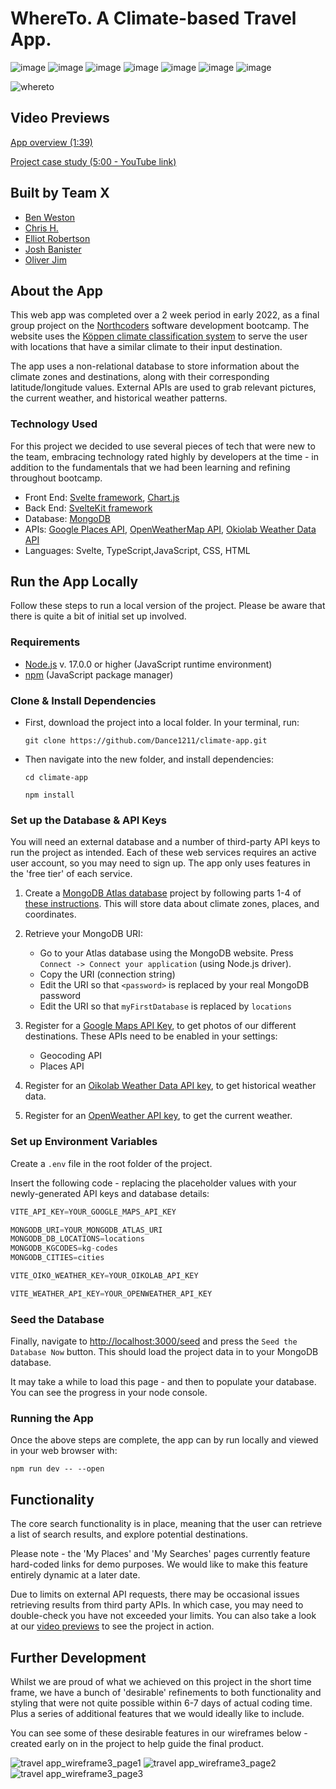 # WhereTo. A Climate-based Travel App.

![image](https://img.shields.io/badge/Svelte-4A4A55?style=for-the-badge&logo=svelte&logoColor=FF3E00)
![image](https://img.shields.io/badge/TypeScript-007ACC?style=for-the-badge&logo=typescript&logoColor=white)
![image](https://img.shields.io/badge/CSS3-1572B6?style=for-the-badge&logo=css3&logoColor=white)
![image](https://img.shields.io/badge/JavaScript-323330?style=for-the-badge&logo=javascript&logoColor=F7DF1E)
![image](https://img.shields.io/badge/HTML5-E34F26?style=for-the-badge&logo=html5&logoColor=white)
![image](https://img.shields.io/badge/MongoDB-4EA94B?style=for-the-badge&logo=mongodb&logoColor=white)
![image](https://img.shields.io/badge/Chart.js-FF6384?style=for-the-badge&logo=chartdotjs&logoColor=white)

![whereto](https://user-images.githubusercontent.com/83911563/157258361-43ad5104-df0e-47b4-8834-5b1f34c53fba.gif)

## Video Previews

[App overview (1:39)](https://user-images.githubusercontent.com/68435229/157645306-b15d21bc-925b-41bf-bc9b-e6196c6c556f.mp4)

[Project case study (5:00 - YouTube link)](https://www.youtube.com/watch?v=xmu_EPWvjPU)

## Built by Team X

- [Ben Weston](https://github.com/benwestondigital)
- [Chris H.](https://github.com/CH-DD)
- [Elliot Robertson](https://github.com/ellriffs)
- [Josh Banister](https://github.com/Dance1211)
- [Oliver Jim](https://github.com/oliverj95)

## About the App

This web app was completed over a 2 week period in early 2022, as a final group project on the [Northcoders](https://northcoders.com/) software development bootcamp. The website uses the [Köppen climate classification system](https://en.wikipedia.org/wiki/K%C3%B6ppen_climate_classification) to serve the user with locations that have a similar climate to their input destination.

The app uses a non-relational database to store information about the climate zones and destinations, along with their corresponding latitude/longitude values. External APIs are used to grab relevant pictures, the current weather, and historical weather patterns.

### Technology Used

For this project we decided to use several pieces of tech that were new to the team, embracing technology rated highly by developers at the time - in addition to the fundamentals that we had been learning and refining throughout bootcamp.

- Front End: [Svelte framework](https://svelte.dev/), [Chart.js](https://www.chartjs.org/)
- Back End: [SvelteKit framework](https://kit.svelte.dev/)
- Database: [MongoDB](https://www.mongodb.com/)
- APIs: [Google Places API](https://developers.google.com/maps/documentation/places/web-service/overview), [OpenWeatherMap API](https://openweathermap.org/api), [Okiolab Weather Data API](https://oikolab.com/api-details#api=weather&operation=weather-data)
- Languages: Svelte, TypeScript,JavaScript, CSS, HTML

## Run the App Locally

Follow these steps to run a local version of the project. Please be aware that there is quite a bit of initial set up involved.

### Requirements

- [Node.js](https://nodejs.org/en/) v. 17.0.0 or higher (JavaScript runtime environment)
- [npm](https://www.npmjs.com/package/npm) (JavaScript package manager)

### Clone & Install Dependencies

- First, download the project into a local folder. In your terminal, run:

  `git clone https://github.com/Dance1211/climate-app.git`

- Then navigate into the new folder, and install dependencies:

  `cd climate-app`
  
  `npm install`

### Set up the Database & API Keys

You will need an external database and a number of third-party API keys to run the project as intended. Each of these web services requires an active user account, so you may need to sign up. The app only uses features in the 'free tier' of each service.

1. Create a [MongoDB Atlas database](https://www.mongodb.com/atlas/database) project by following parts 1-4 of [these instructions](https://docs.atlas.mongodb.com/getting-started/). This will store data about climate zones, places, and coordinates. 

2. Retrieve your MongoDB URI:
    - Go to your Atlas database using the MongoDB website. Press `Connect -> Connect your application` (using Node.js driver).
    - Copy the URI (connection string)
    - Edit the URI so that `<password>` is replaced by your real MongoDB password
    - Edit the URI so that `myFirstDatabase` is replaced by `locations`

3. Register for a [Google Maps API Key](https://mapsplatform.google.com/maps-products/), to get photos of our different destinations.
    These APIs need to be enabled in your settings:
    - Geocoding API
    - Places API

4. Register for an [Oikolab Weather Data API key](https://oikolab.com/api-details#api=weather&operation=weather-data), to get historical weather data.

5. Register for an [OpenWeather API key](https://openweathermap.org/api), to get the current weather.

### Set up Environment Variables

Create a `.env` file in the root folder of the project. 

Insert the following code - replacing the placeholder values with your newly-generated API keys and database details:

```js
VITE_API_KEY=YOUR_GOOGLE_MAPS_API_KEY

MONGODB_URI=YOUR_MONGODB_ATLAS_URI
MONGODB_DB_LOCATIONS=locations
MONGODB_KGCODES=kg-codes
MONGODB_CITIES=cities

VITE_OIKO_WEATHER_KEY=YOUR_OIKOLAB_API_KEY

VITE_WEATHER_API_KEY=YOUR_OPENWEATHER_API_KEY 
```
### Seed the Database
Finally, navigate to [http://localhost:3000/seed](http://localhost:3000/seed) and press the `Seed the Database Now` button. This should load the project data in to your MongoDB database. 

It may take a while to load this page - and then to populate your database. You can see the progress in your node console. 

### Running the App

Once the above steps are complete, the app can by run locally and viewed in your web browser with:

`npm run dev -- --open`

## Functionality

The core search functionality is in place, meaning that the user can retrieve a list of search results, and explore potential destinations.

Please note - the 'My Places' and 'My Searches' pages currently feature hard-coded links for demo purposes. We would like to make this feature entirely dynamic at a later date.

Due to limits on external API requests, there may be occasional issues retrieving results from third party APIs. In which case, you may need to double-check you have not exceeded your limits. You can also take a look at our [video previews](#video-previews) to see the project in action.

## Further Development

Whilst we are proud of what we achieved on this project in the short time frame, we have a bunch of 'desirable' refinements to both functionality and styling that were not quite possible within 6-7 days of actual coding time. Plus a series of additional features that we would ideally like to include.

You can see some of these desirable features in our wireframes below - created early on in the project to help guide the final product.

![travel app_wireframe3_page1](https://user-images.githubusercontent.com/68435229/157651552-a724d83f-9927-460d-be57-4253b75c2717.jpg)
![travel app_wireframe3_page2](https://user-images.githubusercontent.com/68435229/157651579-d259e7f0-6643-444f-9563-2639931394ea.jpg)
![travel app_wireframe3_page3](https://user-images.githubusercontent.com/68435229/157651593-4190c926-e272-4eed-92c1-2db92452548e.jpg)
